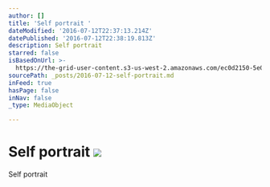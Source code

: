 ```yaml
---
author: []
title: 'Self portrait '
dateModified: '2016-07-12T22:37:13.214Z'
datePublished: '2016-07-12T22:38:19.813Z'
description: Self portrait
starred: false
isBasedOnUrl: >-
  https://the-grid-user-content.s3-us-west-2.amazonaws.com/ec0d2150-5e0a-461c-8fe2-945e405ec897.jpg
sourcePath: _posts/2016-07-12-self-portrait.md
inFeed: true
hasPage: false
inNav: false
_type: MediaObject

---
```

# Self portrait ![](https://the-grid-user-content.s3-us-west-2.amazonaws.com/ec0d2150-5e0a-461c-8fe2-945e405ec897.jpg)

Self portrait